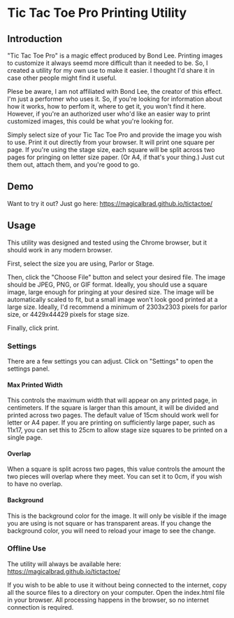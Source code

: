# Tic Tac Toe Pro Printing Utility

## Introduction
"Tic Tac Toe Pro" is a magic effect produced by Bond Lee. Printing images to customize it always seemd more difficult than it needed to be.  So, I created a utility for my own use to make it easier. I thought I'd share it in case other people might find it useful.

Plese be aware, I am not affiliated with Bond Lee, the creator of this effect. I'm just a performer who uses it. So, if you're looking for information about how it works, how to perfom it, where to get it, you won't find it here. However, if you're an authorized user who'd like an easier way to print customized images, this could be what you're looking for.

Simply select size of your Tic Tac Toe Pro and provide the image you wish to use. Print it out directly from your browser. It will print one square per page. If you're using the stage size, each square will be split across two pages for pringing on letter size paper. (Or A4, if that's your thing.) Just cut them out, attach them, and you're good to go.

## Demo
Want to try it out? Just go here: https://magicalbrad.github.io/tictactoe/

## Usage
This utility was designed and tested using the Chrome browser, but it should work in any modern browser.

First, select the size you are using, Parlor or Stage.

Then, click the "Choose File" button and select your desired file. The image should be JPEG, PNG, or GIF format. Ideally, you should use a square image, large enough for pringing at your desired size. The image will be automatically scaled to fit, but a small image won't look good printed at a large size. Ideally, I'd recommend a minimum of 2303x2303 pixels for parlor size, or 4429x44429 pixels for stage size.

Finally, click print.

### Settings
There are a few settings you can adjust. Click on "Settings" to open the settings panel.

#### Max Printed Width
This controls the maximum width that will appear on any printed page, in centimeters. If the square is larger than this amount, it will be divided and printed across two pages. The default value of 15cm should work well for letter or A4 paper. If you are printing on sufficiently large paper, such as 11x17, you can set this to 25cm to allow stage size squares to be printed on a single page.

#### Overlap
When a square is split across two pages, this value controls the amount the two pieces will overlap where they meet. You can set it to 0cm, if you wish to have no overlap.

#### Background
This is the background color for the image. It will only be visible if the image you are using is not square or has transparent areas. If you change the background color, you will need to reload your image to see the change.

### Offline Use
The utility will always be available here: https://magicalbrad.github.io/tictactoe/

If you wish to be able to use it without being connected to the internet, copy all the source files to a directory on your computer. Open the index.html file in your browser. All processing happens in the browser, so no internet connection is required.
